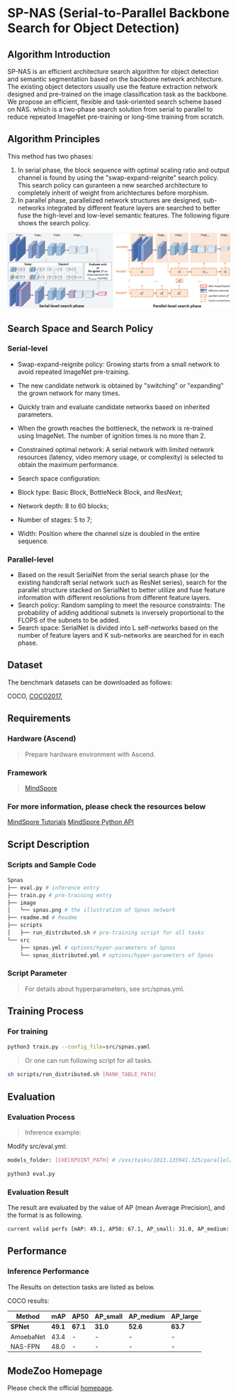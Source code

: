 # SP-NAS (Serial-to-Parallel Backbone Search for Object Detection)

## Algorithm Introduction

SP-NAS is an efficient architecture search algorithm for object detection and semantic segmentation based on the backbone network architecture. The existing object detectors usually use the feature extraction network designed and pre-trained on the image classification task as the backbone. We propose an efficient, flexible and task-oriented search scheme based on NAS. which is a two-phase search solution from serial to parallel to reduce repeated ImageNet pre-training or long-time training from scratch.

## Algorithm Principles

This method has two phases:

1. In serial phase, the block sequence with optimal scaling ratio and output channel is found by using the "swap-expand-reignite" search policy. This search policy can guranteen a new searched architecture to completely inherit of weight from arichtectures before morphism.
2. In parallel phase, parallelized network structures are designed, sub-networks integrated by different feature layers are searched to better fuse the high-level and low-level semantic features. The following figure shows the search policy.

![sp-nas](./image/sp_nas.png)

## Search Space and Search Policy

### Serial-level

- Swap-expand-reignite policy:  Growing starts from a small network to avoid repeated ImageNet pre-training.
- The new candidate network is obtained by "switching" or "expanding" the grown network for many times.
- Quickly train and evaluate candidate networks based on inherited parameters.
- When the growth reaches the bottleneck, the network is re-trained using ImageNet. The number of ignition times is no more than 2.

- Constrained optimal network: A serial network with limited network resources (latency, video memory usage, or complexity) is selected to obtain the maximum performance.

- Search space configuration:
- Block type: Basic Block, BottleNeck Block, and ResNext;
- Network depth: 8 to 60 blocks;
- Number of stages: 5 to 7;
- Width: Position where the channel size is doubled in the entire sequence.

### Parallel-level

- Based on the result SerialNet from the serial search phase (or the existing handcraft serial network such as ResNet series), search for the parallel structure stacked on SerialNet to better utilize and fuse feature information with different resolutions from different feature layers.
- Search policy: Random sampling to meet the resource constraints: The probability of adding additional subnets is inversely proportional to the FLOPS of the subnets to be added.
- Search space: SerialNet is divided into L self-networks based on the number of feature layers and K sub-networks are searched for in each phase.

## Dataset

The benchmark datasets can be downloaded as follows:

 COCO,
[COCO2017](https://cocodataset.org/#download),

## Requirements

### Hardware (Ascend)

> Prepare hardware environment with Ascend.

### Framework

> [MindSpore](https://www.mindspore.cn/install/en)

### For more information, please check the resources below

[MindSpore Tutorials](https://www.mindspore.cn/tutorials/en/r1.3/index.html)
[MindSpore Python API](https://www.mindspore.cn/docs/en/master/api_python/mindspore.html)

## Script Description

### Scripts and Sample Code

```bash
Spnas
├── eval.py # inference entry
├── train.py # pre-training entry
├── image
│   └── spnas.png # the illustration of Spnas network
├── readme.md # Readme
├── scripts
│   ├── run_distributed.sh # pre-training script for all tasks
└── src
    ├── spnas.yml # options/hyper-parameters of Spnas
    └── spnas_distributed.yml # options/hyper-parameters of Spnas

```

### Script Parameter

> For details about hyperparameters, see src/spnas.yml.

## Training Process

### For training

```bash
python3 train.py --config_file=src/spnas.yaml
```

> Or one can run following script for all tasks.

```bash
sh scripts/run_distributed.sh [RANK_TABLE_PATH]
```

## Evaluation

### Evaluation Process

> Inference example:

Modify src/eval.yml:

```bash
models_folder: [CHECKPOINT_PATH] # /xxx/tasks/1013.135941.325/parallel/1/
```

```bash
python3 eval.py
```

### Evaluation Result

The result are evaluated by the value of AP (mean Average Precision), and the format is as following.

```bash
current valid perfs [mAP: 49.1, AP50: 67.1, AP_small: 31.0, AP_medium: 52.6, AP_large: 63.7]
```

## Performance

### Inference Performance

The Results on detection tasks are listed as below.

COCO results:

| Method | mAP | AP50 | AP_small | AP_medium | AP_large |
| ----- | ----- | ----- | ----- | ----- | ----- |
| **SPNet** | **49.1** | **67.1** | **31.0** | **52.6** | **63.7** |
| AmoebaNet | 43.4 | - | - | - | - |
| NAS-FPN | 48.0 | - | - | - | - |

## ModeZoo Homepage

Please check the official [homepage](https://gitee.com/mindspore/models).

